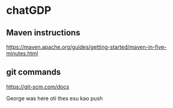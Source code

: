 # chatGDP

## Maven instructions

https://maven.apache.org/guides/getting-started/maven-in-five-minutes.html


## git commands
https://git-scm.com/docs

George was here
oti thes esu kao push
